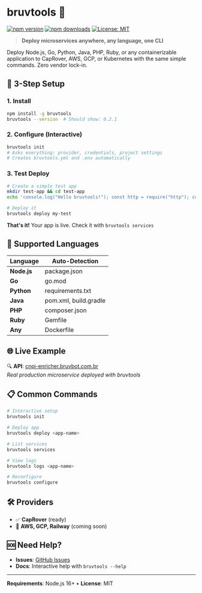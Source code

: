 # bruvtools 🚀

[![npm version](https://badge.fury.io/js/bruvtools.svg)](https://www.npmjs.com/package/bruvtools)
[![npm downloads](https://img.shields.io/npm/dm/bruvtools.svg)](https://www.npmjs.com/package/bruvtools)
[![License: MIT](https://img.shields.io/badge/License-MIT-yellow.svg)](https://opensource.org/licenses/MIT)

> **Deploy microservices anywhere, any language, one CLI**

Deploy Node.js, Go, Python, Java, PHP, Ruby, or any containerizable application to CapRover, AWS, GCP, or Kubernetes with the same simple commands. Zero vendor lock-in.

## 🎯 3-Step Setup

### 1. Install
```bash
npm install -g bruvtools
bruvtools --version  # Should show: 0.2.1
```

### 2. Configure (Interactive)
```bash
bruvtools init
# Asks everything: provider, credentials, project settings
# Creates bruvtools.yml and .env automatically
```

### 3. Test Deploy
```bash
# Create a simple test app
mkdir test-app && cd test-app
echo 'console.log("Hello bruvtools!"); const http = require("http"); const server = http.createServer((req, res) => { res.writeHead(200, {"Content-Type": "text/plain"}); res.end("Hello from bruvtools!"); }); const PORT = process.env.PORT || 3000; server.listen(PORT, () => console.log(`Server running on port ${PORT}`));' > app.js

# Deploy it
bruvtools deploy my-test
```

**That's it!** Your app is live. Check it with `bruvtools services`

## 🔧 Supported Languages

| Language | Auto-Detection |
|----------|----------------|
| **Node.js** | package.json |
| **Go** | go.mod |
| **Python** | requirements.txt |
| **Java** | pom.xml, build.gradle |
| **PHP** | composer.json |
| **Ruby** | Gemfile |
| **Any** | Dockerfile |

## 🌐 Live Example

🔍 **API**: [cnpj-enricher.bruvbot.com.br](https://cnpj-enricher.bruvbot.com.br)  
*Real production microservice deployed with bruvtools*

## 📋 Common Commands

```bash
# Interactive setup
bruvtools init

# Deploy app  
bruvtools deploy <app-name>

# List services
bruvtools services

# View logs
bruvtools logs <app-name>

# Reconfigure
bruvtools configure
```

## 🛠️ Providers

- ✅ **CapRover** (ready)
- 🔄 **AWS, GCP, Railway** (coming soon)

## 🆘 Need Help?

- **Issues**: [GitHub Issues](https://github.com/username/bruvtools/issues)
- **Docs**: Interactive help with `bruvtools --help`

---

**Requirements**: Node.js 16+ • **License**: MIT
